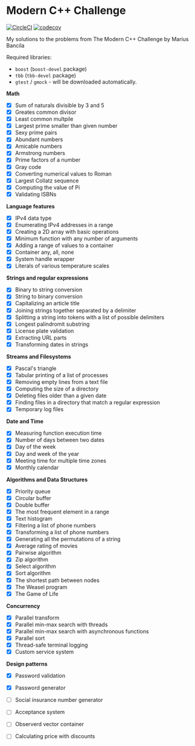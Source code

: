 # Modern C++ Challenge
[![CircleCI](https://circleci.com/gh/LesnyRumcajs/ModernCppChallenge.svg?style=svg)](https://circleci.com/gh/LesnyRumcajs/ModernCppChallenge)
[![codecov](https://codecov.io/gh/LesnyRumcajs/ModernCppChallenge/branch/master/graph/badge.svg)](https://codecov.io/gh/LesnyRumcajs/ModernCppChallenge)

My solutions to the problems from The Modern C++ Challenge by Marius Bancila

Required libraries:
- `boost` (`boost-devel` package)
- `tbb` (`tbb-devel` package)
- `gtest` / `gmock` - will be downloaded automatically.

**Math**
- [x] Sum of naturals divisible by 3 and 5
- [x] Greates common divisor
- [x] Least common multpile
- [x] Largest prime smaller than given number
- [x] Sexy prime pairs
- [x] Abundant numbers
- [x] Amicable numbers
- [x] Armstrong numbers
- [x] Prime factors of a number
- [x] Gray code
- [x] Converting numerical values to Roman
- [x] Largest Collatz sequence
- [x] Computing the value of Pi
- [x] Validating ISBNs

**Language features**
- [x] IPv4 data type
- [x] Enumerating IPv4 addresses in a range
- [x] Creating a 2D array with basic operations
- [x] Minimum function with any number of arguments
- [x] Adding a range of values to a container
- [x] Container any, all, none
- [x] System handle wrapper
- [x] Literals of various temperature scales

**Strings and regular expressions**
- [x] Binary to string conversion
- [x] String to binary conversion
- [x] Capitalizing an article title
- [x] Joining strings together separated by a delimiter
- [x] Splitting a string into tokens with a list of possible delimiters
- [x] Longest palindromit substring
- [x] License plate validation
- [x] Extracting URL parts
- [x] Transforming dates in strings

**Streams and Filesystems**
- [x] Pascal's triangle
- [x] Tabular printing of a list of processes
- [x] Removing empty lines from a text file
- [x] Computing the size of a directory
- [x] Deleting files older than a given date
- [x] Finding files in a directory that match a regular expression
- [x] Temporary log files

**Date and Time**
- [x] Measuring function execution time
- [x] Number of days between two dates
- [x] Day of the week
- [x] Day and week of the year
- [x] Meeting time for multiple time zones
- [x] Monthly calendar

**Algorithms and Data Structures**
- [x] Priority queue
- [x] Circular buffer
- [x] Double buffer
- [x] The most frequent element in a range
- [x] Text histogram
- [x] Filtering a list of phone numbers
- [x] Transforming a list of phone numbers
- [x] Generating all the permutations of a string
- [x] Average rating of movies
- [x] Pairwise algorithm
- [x] Zip algorithm
- [x] Select algorithm
- [x] Sort algorithm
- [x] The shortest path between nodes
- [x] The Weasel program
- [x] The Game of Life

**Concurrency**
- [x] Parallel transform
- [x] Parallel min-max search with threads
- [x] Parallel min-max search with asynchronous functions
- [x] Parallel sort
- [x] Thread-safe terminal logging
- [x] Custom service system

**Design patterns**
- [x] Password validation
- [x] Password generator
- [ ] Social insurance number generator
- [ ] Acceptance system
- [ ] Observerd vector container
- [ ] Calculating price with discounts

